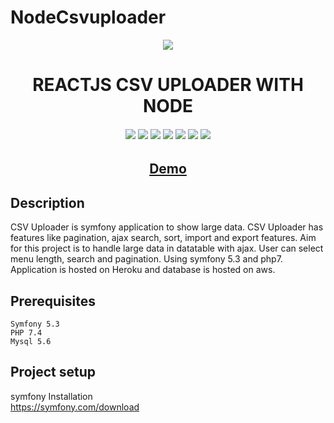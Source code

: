 # NodeCsvuploader
<p align="center">
	<img src="https://media.giphy.com/media/v7F7rDSSSk9W3q6nsl/giphy.gif"><br>
</p>

<h1 align="center">REACTJS CSV UPLOADER WITH NODE</h1>
<h6 align="center">

  <img src="https://img.shields.io/badge/Made%20by-Aman-brightgreen" >
  <img src="https://img.shields.io/badge/PHP-7.4.8-green.svg">
  <img src="https://badges.frapsoft.com/os/v1/open-source.svg?v=103" >
  <img src="https://img.shields.io/github/stars/amanjain7838/Csvuploader">
  <img src="https://img.shields.io/github/languages/top/amanjain7838/Csvuploader.svg">
  <img src="https://img.shields.io/github/issues/amanjain7838/Csvuploader.svg">
  <img src="https://img.shields.io/badge/PRs-welcome-brightgreen.svg?style=flat">
</h6>
<h2 align="center"><a href="https://quiet-depths-04639-csvuploader.herokuapp.com/" target="_blank">Demo</a></h2>


## Description

CSV Uploader is symfony application to show large data. CSV Uploader has features like pagination, ajax search, sort, import and export features. Aim for this project is to handle large data in datatable with ajax. User can select menu length, search and pagination. Using symfony 5.3 and php7. Application is hosted on Heroku and database is hosted on aws.


## Prerequisites
```
Symfony 5.3
PHP 7.4
Mysql 5.6
```

## Project setup
symfony Installation
<br>
https://symfony.com/download

